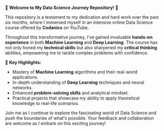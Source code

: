 🌟 **Welcome to My Data Science Journey Repository!** 🌟

This repository is a testament to my dedication and hard work over the past six months, where I immersed myself in an intensive online Data Science course offered by **Codanics** on YouTube.

Throughout this transformative journey, I've gained invaluable **hands-on experience** in both **Machine Learning** and **Deep Learning**. The course has not only honed my **technical skills** but also sharpened my **critical thinking** abilities, empowering me to tackle complex problems with confidence.

🚀 **Key Highlights:**
- Mastery of **Machine Learning** algorithms and their real-world applications.
- In-depth understanding of **Deep Learning** techniques and neural networks.
- Enhanced **problem-solving skills** and analytical mindset.
- Practical projects that showcase my ability to apply theoretical knowledge to real-life scenarios.

Join me as I continue to explore the fascinating world of Data Science and push the boundaries of what's possible. Your feedback and collaboration are welcome as I embark on this exciting journey!
